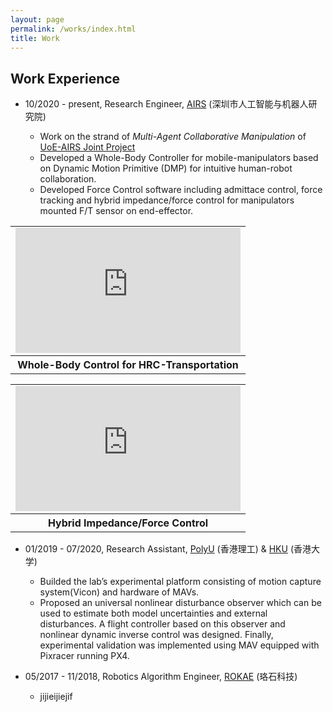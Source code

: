 ```yaml
---
layout: page
permalink: /works/index.html
title: Work
---
```

## Work Experience

* 10/2020 - present, Research Engineer, [AIRS] (深圳市人工智能与机器人研究院)

  * Work on the strand of *Multi-Agent Collaborative Manipulation* of [UoE-AIRS Joint Project]
  * Developed a Whole-Body Controller for mobile-manipulators based on Dynamic Motion Primitive (DMP) for intuitive human-robot collaboration.
  * Developed Force Control software including admittace control, force tracking and hybrid impedance/force control for manipulators mounted F/T sensor on end-effector.

<table>
  <tr>
    <td>
      <iframe width="360" height="200" src="https://www.youtube.com/embed/ekkGuck5XA8" frameborder="0"></iframe>
  <tr>
    <th>Whole-Body Control for HRC-Transportation</th>
</table>

<table>
  <tr>
    <td>
      <iframe width="360" height="200" src="https://www.youtube.com/embed/MTbA6UGbXxQ" frameborder="0"></iframe>
  <tr>
    <th>Hybrid Impedance/Force Control</th>
</table>



* 01/2019 - 07/2020, Research Assistant,  [PolyU] (香港理工) & [HKU] (香港大学)

  * Builded the lab’s experimental platform consisting of motion capture system(Vicon) and hardware of MAVs.
  * Proposed an universal nonlinear disturbance observer which can be used to estimate both model uncertainties and external disturbances. A flight controller based on this observer and nonlinear dynamic inverse control was designed. Finally, experimental validation was implemented using MAV equipped with Pixracer running PX4.


* 05/2017 - 11/2018, Robotics Algorithm Engineer,  [ROKAE] (珞石科技)

  * jijieijiejif

[AIRS]: https://airs.cuhk.edu.cn/en/
[Shenzhen Institute of Artificial Intelligence and Robotics for Society]: https://airs.cuhk.edu.cn/en/
[UoE-AIRS Joint Project]: https://web.inf.ed.ac.uk/slmc/research/projects-and-grants/uoe-airs-joint-project
[HKU]: https://www.hku.hk/
[PolyU]: https://www.polyu.edu.hk/en/
[ROKAE]: https://www.rokae.com/?l=en-us
